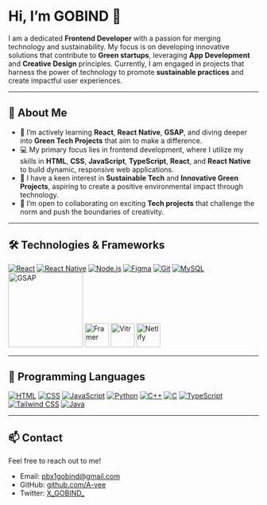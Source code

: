 # Hi, I’m **GOBIND** 👋

I am a dedicated **Frontend Developer** with a passion for merging technology and sustainability. My focus is on developing innovative solutions that contribute to **Green startups**, leveraging **App Development** and **Creative Design** principles. Currently, I am engaged in projects that harness the power of technology to promote **sustainable practices** and create impactful user experiences.

---

## 🚀 About Me

- 🌱 I’m actively learning **React**, **React Native**, **GSAP**, and diving deeper into **Green Tech Projects** that aim to make a difference.
- 💻 My primary focus lies in frontend development, where I utilize my skills in **HTML**, **CSS**, **JavaScript**, **TypeScript**, **React**, and **React Native** to build dynamic, responsive web applications.
- 👀 I have a keen interest in **Sustainable Tech** and **Innovative Green Projects**, aspiring to create a positive environmental impact through technology.
- 💞️ I’m open to collaborating on exciting **Tech projects** that challenge the norm and push the boundaries of creativity.

---

## 🛠️ Technologies & Frameworks

[![React](https://img.icons8.com/office/48/react.png)](https://reactjs.org/)
[![React Native](https://img.icons8.com/ios-filled/50/61DAFB/react-native.png)](https://reactnative.dev/)
[![Node.js](https://img.icons8.com/color/48/000000/nodejs.png)](https://nodejs.org/)
[![Figma](https://img.icons8.com/color/48/000000/figma.png)](https://www.figma.com/)
[![Git](https://img.icons8.com/color/48/000000/git.png)](https://git-scm.com/)
[![MySQL](https://img.icons8.com/color/48/000000/mysql-logo.png)](https://www.mysql.com/)
<a href="https://greensock.com/gsap" target="_blank"><img src="https://seeklogo.com/images/G/greensock-gsap-logo-75B48CEF01-seeklogo.com.png" width="150" alt="GSAP"></a>
<a href="https://framermotion.com" target="_blank"><img src="https://cdn.iconscout.com/icon/free/png-512/free-framer-logo-icon-download-in-svg-png-gif-file-formats--technology-social-media-company-vol-3-pack-logos-icons-3030143.png?f=webp&w=256" width="48" alt="Framer"></a>
<a href="https://vite.dev/" target="_blank"><img src="https://vitejs.dev/logo.svg" width="48" alt="Vitr"></a>
<a href="https://netlify.com" target="_blank"><img src="https://www.netlify.com/v3/img/components/logomark.png" width="48" alt="Netlify"></a>

---

## 💬 Programming Languages

[![HTML](https://img.icons8.com/color/48/000000/html-5--v1.png)](https://developer.mozilla.org/en-US/docs/Web/HTML)
[![CSS](https://img.icons8.com/color/48/000000/css3.png)](https://developer.mozilla.org/en-US/docs/Web/CSS)
[![JavaScript](https://img.icons8.com/color/48/000000/javascript.png)](https://www.javascript.com/)
[![Python](https://img.icons8.com/color/48/000000/python.png)](https://www.python.org/)
[![C++](https://img.icons8.com/color/48/000000/c-plus-plus-logo.png)](https://en.cppreference.com/w/)
[![C](https://img.icons8.com/color/48/000000/c-programming.png)](https://en.wikipedia.org/wiki/C_(programming_language))
[![TypeScript](https://img.icons8.com/color/48/000000/typescript.png)](https://www.typescriptlang.org/)
[![Tailwind CSS](https://img.icons8.com/color/48/000000/tailwindcss.png)](https://tailwindcss.com/)
[![Java](https://img.icons8.com/color/48/000000/java-coffee-cup-logo.png)](https://www.java.com/)


---

## 📫 Contact

Feel free to reach out to me!

- Email: [pbx1gobind@gmail.com](mailto:pbx1gobind@gmail.com)
- GitHub: [github.com/A-vee](https://github.com/A-vee)
- Twitter: [X_GOBIND_](https://x.com/X_GOBIND_)

##

